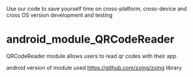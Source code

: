Use our code to save yourself time on cross-platform, cross-device and cross OS version development and testing
# android_module_QRCodeReader
QRCodeReader module allows users to read qr codes with their app

android version of module used https://github.com/zxing/zxing library
